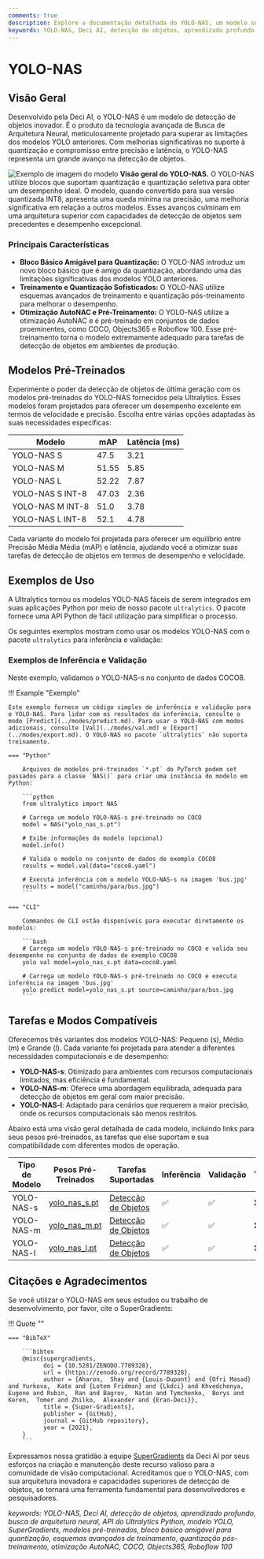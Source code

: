 ```yaml
---
comments: true
description: Explore a documentação detalhada do YOLO-NAS, um modelo superior de detecção de objetos. Saiba mais sobre suas funcionalidades, modelos pré-treinados, uso com a API do Ultralytics Python e muito mais.
keywords: YOLO-NAS, Deci AI, detecção de objetos, aprendizado profundo, busca de arquitetura neural, API do Ultralytics Python, modelo YOLO, modelos pré-treinados, quantização, otimização, COCO, Objects365, Roboflow 100
---
```


# YOLO-NAS

## Visão Geral

Desenvolvido pela Deci AI, o YOLO-NAS é um modelo de detecção de objetos inovador. É o produto da tecnologia avançada de Busca de Arquitetura Neural, meticulosamente projetado para superar as limitações dos modelos YOLO anteriores. Com melhorias significativas no suporte à quantização e compromisso entre precisão e latência, o YOLO-NAS representa um grande avanço na detecção de objetos.

![Exemplo de imagem do modelo](https://learnopencv.com/wp-content/uploads/2023/05/yolo-nas_COCO_map_metrics.png)
**Visão geral do YOLO-NAS.** O YOLO-NAS utilize blocos que suportam quantização e quantização seletiva para obter um desempenho ideal. O modelo, quando convertido para sua versão quantizada INT8, apresenta uma queda mínima na precisão, uma melhoria significativa em relação a outros modelos. Esses avanços culminam em uma arquitetura superior com capacidades de detecção de objetos sem precedentes e desempenho excepcional.

### Principais Características

- **Bloco Básico Amigável para Quantização:** O YOLO-NAS introduz um novo bloco básico que é amigo da quantização, abordando uma das limitações significativas dos modelos YOLO anteriores.
- **Treinamento e Quantização Sofisticados:** O YOLO-NAS utilize esquemas avançados de treinamento e quantização pós-treinamento para melhorar o desempenho.
- **Otimização AutoNAC e Pré-Treinamento:** O YOLO-NAS utilize a otimização AutoNAC e é pré-treinado em conjuntos de dados proeminentes, como COCO, Objects365 e Roboflow 100. Esse pré-treinamento torna o modelo extremamente adequado para tarefas de detecção de objetos em ambientes de produção.

## Modelos Pré-Treinados

Experimente o poder da detecção de objetos de última geração com os modelos pré-treinados do YOLO-NAS fornecidos pela Ultralytics. Esses modelos foram projetados para oferecer um desempenho excelente em termos de velocidade e precisão. Escolha entre várias opções adaptadas às suas necessidades específicas:

| Modelo           | mAP   | Latência (ms) |
| ---------------- | ----- | ------------- |
| YOLO-NAS S       | 47.5  | 3.21          |
| YOLO-NAS M       | 51.55 | 5.85          |
| YOLO-NAS L       | 52.22 | 7.87          |
| YOLO-NAS S INT-8 | 47.03 | 2.36          |
| YOLO-NAS M INT-8 | 51.0  | 3.78          |
| YOLO-NAS L INT-8 | 52.1  | 4.78          |

Cada variante do modelo foi projetada para oferecer um equilíbrio entre Precisão Média Média (mAP) e latência, ajudando você a otimizar suas tarefas de detecção de objetos em termos de desempenho e velocidade.

## Exemplos de Uso

A Ultralytics tornou os modelos YOLO-NAS fáceis de serem integrados em suas aplicações Python por meio de nosso pacote `ultralytics`. O pacote fornece uma API Python de fácil utilização para simplificar o processo.

Os seguintes exemplos mostram como usar os modelos YOLO-NAS com o pacote `ultralytics` para inferência e validação:

### Exemplos de Inferência e Validação

Neste exemplo, validamos o YOLO-NAS-s no conjunto de dados COCO8.

!!! Example "Exemplo"

    Este exemplo fornece um código simples de inferência e validação para o YOLO-NAS. Para lidar com os resultados da inferência, consulte o modo [Predict](../modes/predict.md). Para usar o YOLO-NAS com modos adicionais, consulte [Val](../modes/val.md) e [Export](../modes/export.md). O YOLO-NAS no pacote `ultralytics` não suporta treinamento.

    === "Python"

        Arquivos de modelos pré-treinados `*.pt` do PyTorch podem set passados para a classe `NAS()` para criar uma instância do modelo em Python:

        ```python
        from ultralytics import NAS

        # Carrega um modelo YOLO-NAS-s pré-treinado no COCO
        model = NAS("yolo_nas_s.pt")

        # Exibe informações do modelo (opcional)
        model.info()

        # Valida o modelo no conjunto de dados de exemplo COCO8
        results = model.val(data="coco8.yaml")

        # Executa inferência com o modelo YOLO-NAS-s na imagem 'bus.jpg'
        results = model("caminho/para/bus.jpg")
        ```

    === "CLI"

        Commandos de CLI estão disponíveis para executar diretamente os modelos:

        ```bash
        # Carrega um modelo YOLO-NAS-s pré-treinado no COCO e valida seu desempenho no conjunto de dados de exemplo COCO8
        yolo val model=yolo_nas_s.pt data=coco8.yaml

        # Carrega um modelo YOLO-NAS-s pré-treinado no COCO e executa inferência na imagem 'bus.jpg'
        yolo predict model=yolo_nas_s.pt source=caminho/para/bus.jpg
        ```

## Tarefas e Modos Compatíveis

Oferecemos três variantes dos modelos YOLO-NAS: Pequeno (s), Médio (m) e Grande (l). Cada variante foi projetada para atender a diferentes necessidades computacionais e de desempenho:

- **YOLO-NAS-s**: Otimizado para ambientes com recursos computacionais limitados, mas eficiência é fundamental.
- **YOLO-NAS-m**: Oferece uma abordagem equilibrada, adequada para detecção de objetos em geral com maior precisão.
- **YOLO-NAS-l**: Adaptado para cenários que requerem a maior precisão, onde os recursos computacionais são menos restritos.

Abaixo está uma visão geral detalhada de cada modelo, incluindo links para seus pesos pré-treinados, as tarefas que else suportam e sua compatibilidade com diferentes modos de operação.

| Tipo de Modelo | Pesos Pré-Treinados                                                                           | Tarefas Suportadas                        | Inferência | Validação | Treinamento | Exportação |
| -------------- | --------------------------------------------------------------------------------------------- | ----------------------------------------- | ---------- | --------- | ----------- | ---------- |
| YOLO-NAS-s     | [yolo_nas_s.pt](https://github.com/ultralytics/assets/releases/download/v0.0.0/yolo_nas_s.pt) | [Detecção de Objetos](../tasks/detect.md) | ✅         | ✅        | ❌          | ✅         |
| YOLO-NAS-m     | [yolo_nas_m.pt](https://github.com/ultralytics/assets/releases/download/v0.0.0/yolo_nas_m.pt) | [Detecção de Objetos](../tasks/detect.md) | ✅         | ✅        | ❌          | ✅         |
| YOLO-NAS-l     | [yolo_nas_l.pt](https://github.com/ultralytics/assets/releases/download/v0.0.0/yolo_nas_l.pt) | [Detecção de Objetos](../tasks/detect.md) | ✅         | ✅        | ❌          | ✅         |

## Citações e Agradecimentos

Se você utilizar o YOLO-NAS em seus estudos ou trabalho de desenvolvimento, por favor, cite o SuperGradients:

!!! Quote ""

    === "BibTeX"

        ```bibtex
        @misc{supergradients,
              doi = {10.5281/ZENODO.7789328},
              url = {https://zenodo.org/record/7789328},
              author = {Aharon,  Shay and {Louis-Dupont} and {Ofri Masad} and Yurkova,  Kate and {Lotem Fridman} and {Lkdci} and Khvedchenya,  Eugene and Rubin,  Ran and Bagrov,  Natan and Tymchenko,  Borys and Keren,  Tomer and Zhilko,  Alexander and {Eran-Deci}},
              title = {Super-Gradients},
              publisher = {GitHub},
              journal = {GitHub repository},
              year = {2021},
        }
        ```

Expressamos nossa gratidão à equipe [SuperGradients](https://github.com/Deci-AI/super-gradients/) da Deci AI por seus esforços na criação e manutenção deste recurso valioso para a comunidade de visão computacional. Acreditamos que o YOLO-NAS, com sua arquitetura inovadora e capacidades superiores de detecção de objetos, se tornará uma ferramenta fundamental para desenvolvedores e pesquisadores.

_keywords: YOLO-NAS, Deci AI, detecção de objetos, aprendizado profundo, busca de arquitetura neural, API do Ultralytics Python, modelo YOLO, SuperGradients, modelos pré-treinados, bloco básico amigável para quantização, esquemas avançados de treinamento, quantização pós-treinamento, otimização AutoNAC, COCO, Objects365, Roboflow 100_
